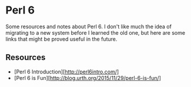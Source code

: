 Perl 6
======

Some resources and notes about Perl 6.
I don't like much the idea of migrating to a new system before I learned the old one,
but here are some links that might be proved useful in the future.


Resources
---------

 - [Perl 6 Introduction][http://perl6intro.com/]
 - [Perl 6 is Fun][http://blog.urth.org/2015/11/29/perl-6-is-fun/]
